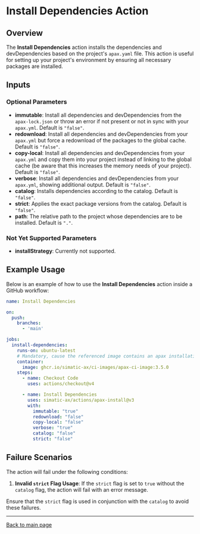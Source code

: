# Install Dependencies Action

## Overview

The **Install Dependencies** action installs the dependencies and devDependencies based on the project's `apax.yaml` file. This action is useful for setting up your project's environment by ensuring all necessary packages are installed.

## Inputs

### Optional Parameters

- **immutable**: Install all dependencies and devDependencies from the `apax-lock.json` or throw an error if not present or not in sync with your `apax.yml`. Default is `"false"`.
- **redownload**: Install all dependencies and devDependencies from your `apax.yml` but force a redownload of the packages to the global cache. Default is `"false"`.
- **copy-local**: Install all dependencies and devDependencies from your `apax.yml` and copy them into your project instead of linking to the global cache (be aware that this increases the memory needs of your project). Default is `"false"`.
- **verbose**: Install all dependencies and devDependencies from your `apax.yml`, showing additional output. Default is `"false"`.
- **catalog**: Installs dependencies according to the catalog. Default is `"false"`.
- **strict**: Applies the exact package versions from the catalog. Default is `"false"`.
- **path**: The relative path to the project whose dependencies are to be installed. Default is `"."`.

### Not Yet Supported Parameters

- **installStrategy**: Currently not supported.

## Example Usage

Below is an example of how to use the **Install Dependencies** action inside a GitHub workflow:

```yaml
name: Install Dependencies

on:
  push:
    branches:
      - 'main'

jobs:
  install-dependencies:
    runs-on: ubuntu-latest
    # Mandatory, cause the referenced image contains an apax installation
    container:
      image: ghcr.io/simatic-ax/ci-images/apax-ci-image:3.5.0
    steps:
      - name: Checkout Code
        uses: actions/checkout@v4

      - name: Install Dependencies
        uses: simatic-ax/actions/apax-install@v3
        with:
          immutable: "true"
          redownload: "false"
          copy-local: "false"
          verbose: "true"
          catalog: "false"
          strict: "false"
```
## Failure Scenarios

The action will fail under the following conditions:

1. **Invalid `strict` Flag Usage**: If the `strict` flag is set to `true` without the `catalog` flag, the action will fail with an error message.

Ensure that the `strict` flag is used in conjunction with the `catalog` to avoid these failures.

---
[Back to main page](../README.md)